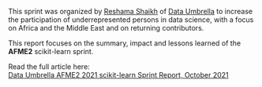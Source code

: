 
This sprint was organized by [Reshama Shaikh](https://reshamas.github.io) of [Data Umbrella](https://www.dataumbrella.org) to increase the participation of underrepresented persons in data science, with a focus on Africa and the Middle East and on returning contributors.

This report focuses on the summary, impact and lessons learned of the **AFME2** scikit-learn sprint.  

Read the  full article here:  
[Data Umbrella AFME2 2021 scikit-learn Sprint Report, October 2021](https://blog.dataumbrella.org/data-umbrella-afme2-2021-scikit-learn-sprint-report)

